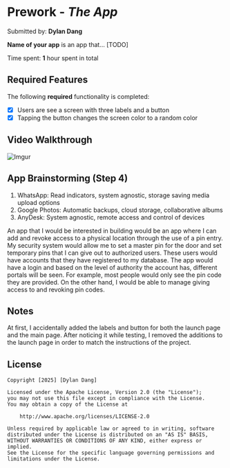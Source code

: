# Prework - *The App*

Submitted by: **Dylan Dang**

**Name of your app** is an app that... [TODO] 

Time spent: **1** hour spent in total

## Required Features

The following **required** functionality is completed:

- [x] Users are see a screen with three labels and a button
- [x] Tapping the button changes the screen color to a random color
 
## Video Walkthrough

![Imgur](https://i.imgur.com/dB4Bsum.gif)

## App Brainstorming (Step 4)

1. WhatsApp: Read indicators, system agnostic, storage saving media upload options
2. Google Photos: Automatic backups, cloud storage, collaborative albums
3. AnyDesk: System agnostic, remote access and control of devices

An app that I would be interested in building would be an app where I can add and revoke access to a physical location through the use of a pin entry. My security system would allow me to set a master pin for the door and set temporary pins that I can give out to authorized users. These users would have accounts that they have registered to my database. The app would have a login and based on the level of authority the account has, different portals will be seen. For example, most people would only see the pin code they are provided. On the other hand, I would be able to manage giving access to and revoking pin codes.
 
## Notes

At first, I accidentally added the labels and button for both the launch page and the main page. After noticing it while testing, I removed the additions to the launch page in order to match the instructions of the project.

## License

    Copyright [2025] [Dylan Dang]

    Licensed under the Apache License, Version 2.0 (the "License");
    you may not use this file except in compliance with the License.
    You may obtain a copy of the License at

        http://www.apache.org/licenses/LICENSE-2.0

    Unless required by applicable law or agreed to in writing, software
    distributed under the License is distributed on an "AS IS" BASIS,
    WITHOUT WARRANTIES OR CONDITIONS OF ANY KIND, either express or implied.
    See the License for the specific language governing permissions and
    limitations under the License.
